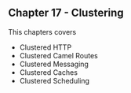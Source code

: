 Chapter 17 - Clustering
-----------------------

This chapters covers

- Clustered HTTP
- Clustered Camel Routes
- Clustered Messaging
- Clustered Caches
- Clustered Scheduling
